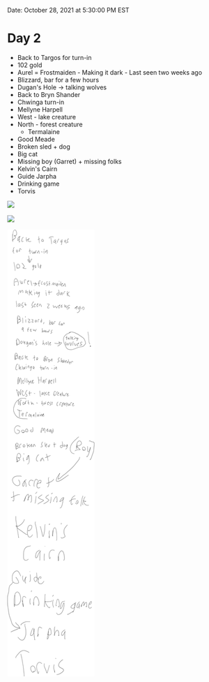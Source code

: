 Date: October 28, 2021 at 5:30:00 PM EST

# Day 2

- Back to Targos for turn-in
- 102 gold
- Aurel = Frostmaiden - Making it dark - Last seen two weeks ago
- Blizzard, bar for a few hours
- Dugan's Hole -> talking wolves
- Back to Bryn Shander
- Chwinga turn-in
- Mellyne Harpell
- West - lake creature
- North - forest creature
  - Termalaine
- Good Meade
- Broken sled + dog
- Big cat
- Missing boy (Garret) + missing folks
- Kelvin's Cairn
- Guide Jarpha
- Drinking game
- Torvis

![](images/Icewind%20Dale.jpeg)

![](images/10%20Towns.jpeg)

![](images/Day2.jpeg)
